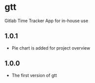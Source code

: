 # gtt
Gitlab Time Tracker App for in-house use

## 1.0.1
- Pie chart is added for project overview

## 1.0.0
- The first version of gtt
